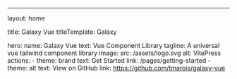 ---
layout: home

title: Galaxy Vue
titleTemplate: Galaxy

hero:
  name: Galaxy Vue
  text: Vue Component Library
  tagline: A universal vue tailwind component library
  image:
    src: /assets/logo.svg
    alt: VitePress
  actions:
    - theme: brand
      text: Get Started
      link: /pages/getting-started
    - theme: alt
      text: View on GitHub
      link: https://github.com/tmarois/galaxy-vue